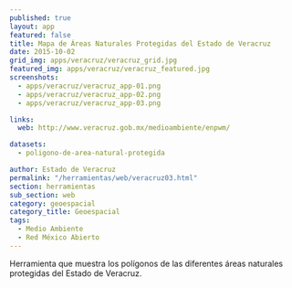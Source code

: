 ```yaml
---
published: true
layout: app
featured: false
title: Mapa de Áreas Naturales Protegidas del Estado de Veracruz
date: 2015-10-02
grid_img: apps/veracruz/veracruz_grid.jpg
featured_img: apps/veracruz/veracruz_featured.jpg
screenshots:
  - apps/veracruz/veracruz_app-01.png
  - apps/veracruz/veracruz_app-02.png
  - apps/veracruz/veracruz_app-03.png

links:
  web: http://www.veracruz.gob.mx/medioambiente/enpwm/

datasets:
  - poligono-de-area-natural-protegida

author: Estado de Veracruz
permalink: "/herramientas/web/veracruz03.html"
section: herramientas
sub_section: web
category: geoespacial
category_title: Geoespacial
tags:
  - Medio Ambiente
  - Red México Abierto
---
```


Herramienta que muestra los polígonos de las diferentes áreas naturales protegidas del Estado de Veracruz.
